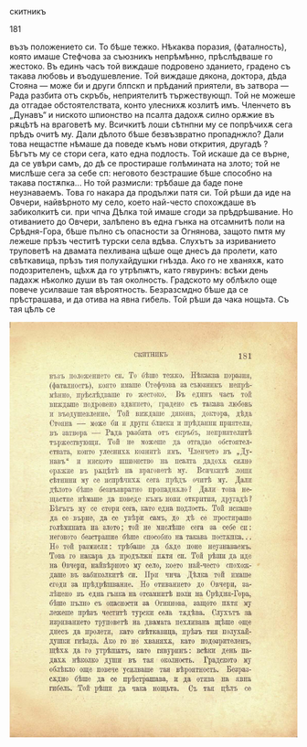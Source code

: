 ﻿скитникъ

181

възъ положението си. То бѣше тежко. Нѣкаква поразия, (фаталность), която имаше Стефчова за съюзникъ непрѣмѣнно, прѣслѣдваше го жестоко. Въ единъ часъ той виждаше подровено зданието, градено съ такава любовь и въодушевление. Той виждаше дякона, доктора, дѣда Стояна — може би и други блпскп и прѣданий приятели, въ затвора — Рада разбита отъ скръбь, неприятелитѣ тържествующп. Той не можеше да отгадае обстоятелствата, конто улеснихѫ козлитѣ имъ. Членчето въ „Дунавъ“ и ниското шпионство на псалта дадохѫ силно орѫжие въ рѫцѣтѣ на враговетѣ му. Всичкитѣ лоши сѣтнпни му се попрѣчихѫ сега прѣдъ очитѣ му. Дали дѣлото бѣше безвъзвратно пропаднжло? Дали това нещастпе нѣмаше да поведе къмъ нови открития, другадѣ ? Бѣгътъ му се стори сега, като една подлость. Той искаше да се върне, да се увѣри самъ, до дѣ се простираше голѣмината на злото; той не мислѣше сега за себе сп: неговото безстрашие бѣше способно на такава постѫпка... Но той размисли: трѣбаше да баде поне неузнаваемъ. Това го накара да продължи патя си. Той рѣши да иде на Овчери, найвѣрното му село, което най-често спохождаше въ забиколкитѣ си. при чпча Дѣлка той имаше сгоди за прѣдрѣшвание. Но отиванието до Овчери, залѣпено въ една гънка на отсамнитѣ поли на Срѣдня-Гора, бѣше пълно съ опасности за Огнянова, защото пмтя му лежеше прѣзъ честитѣ турски села вдѣва. Слухътъ за изриванието труповетѣ на двамата пехливана щѣше още днесъ да пролети, като свѣткавица, прѣзъ тия полухайдушки гнѣзда. Ако го не хваняхѫ, като подозрителенъ, щѣхѫ да го утрѣпѭтъ, като гявуринъ: всѣки день падахж нѣколко души въ тая околность. Градското му облѣкло още повече усилваше тая вѣроятность. Безразсмдно бѣше да се прѣстрашава, и да отива на явна гибель. Той рѣши да чака нощьта. Съ тая цѣлъ се

![original](../images/206.jpg)

